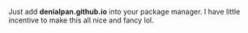 Just add **denialpan.github.io** into your package manager. I have little incentive to make this all nice and fancy lol.
